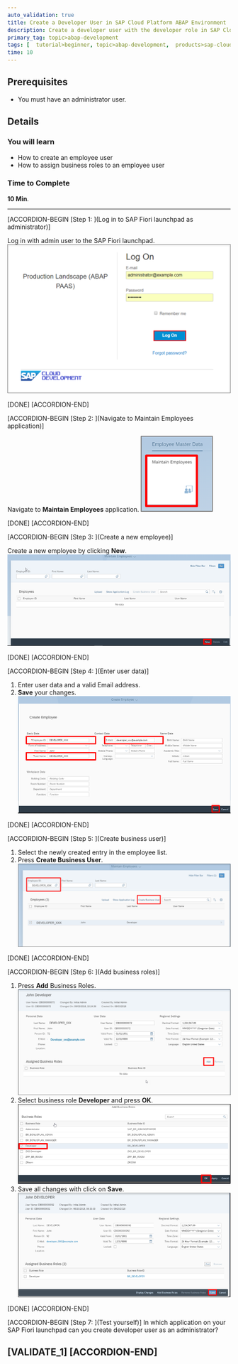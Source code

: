 ```yaml
---
auto_validation: true 
title: Create a Developer User in SAP Cloud Platform ABAP Environment
description: Create a developer user with the developer role in SAP Cloud Platform ABAP environment.
primary_tag: topic>abap-development
tags: [  tutorial>beginner, topic>abap-development,  products>sap-cloud-platform ]
time: 10
---
```


## Prerequisites  
- You must have an administrator user.

## Details
### You will learn
- How to create an employee user
- How to assign business roles to an employee user

### Time to Complete
**10 Min**.


---
[ACCORDION-BEGIN [Step 1: ](Log in to SAP Fiori launchpad as administrator)]

Log in with admin user to the SAP Fiori launchpad.
![Login to Fiori](Picture1.png)

[DONE]
[ACCORDION-END]

[ACCORDION-BEGIN [Step 2: ](Navigate to Maintain Employees application)]

Navigate to **Maintain Employees** application.
![Maintain Employees](Picture2.png)

[DONE]
[ACCORDION-END]

[ACCORDION-BEGIN [Step 3: ](Create a new employee)]

Create a new employee by clicking **New**.
![Create a new employee](Picture3.png)

[DONE]
[ACCORDION-END]

[ACCORDION-BEGIN [Step 4: ](Enter user data)]

1. Enter user data and a valid Email address.
2. **Save** your changes.
![Enter user data](Picture4.png)

[DONE]
[ACCORDION-END]

[ACCORDION-BEGIN [Step 5: ](Create business user)]

1. Select the newly created entry in the employee list.
2. Press **Create Business User**.
![Create business user](Picture5.png)

[DONE]
[ACCORDION-END]

[ACCORDION-BEGIN [Step 6: ](Add business roles)]

1. Press **Add** Business Roles.
![Add business Roles](Picture6.png)
2. Select business role **Developer** and press **OK**.
![Add business Roles](Picture7.png)
3. Save all changes with click on **Save**.
![save](Picture8.png)

[DONE]
[ACCORDION-END]

[ACCORDION-BEGIN [Step 7: ](Test yourself)]
In which application on your SAP Fiori launchpad can you create developer user as an administrator?

[VALIDATE_1]
[ACCORDION-END]
---
